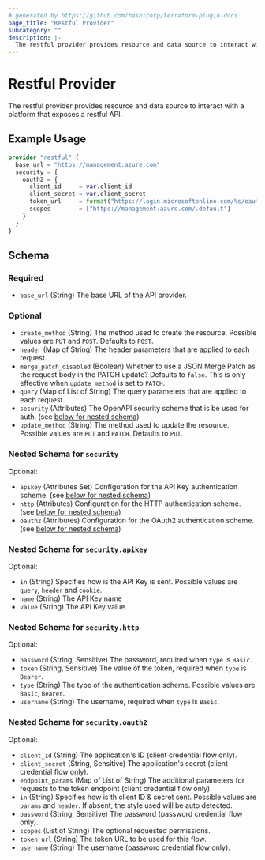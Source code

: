 ```yaml
---
# generated by https://github.com/hashicorp/terraform-plugin-docs
page_title: "Restful Provider"
subcategory: ""
description: |-
  The restful provider provides resource and data source to interact with a platform that exposes a restful API.
---
```


# Restful Provider

The restful provider provides resource and data source to interact with a platform that exposes a restful API.

## Example Usage

```terraform
provider "restful" {
  base_url = "https://management.azure.com"
  security = {
    oauth2 = {
      client_id     = var.client_id
      client_secret = var.client_secret
      token_url     = format("https://login.microsoftonline.com/%s/oauth2/v2.0/token", var.tenant_id)
      scopes        = ["https://management.azure.com/.default"]
    }
  }
}
```

<!-- schema generated by tfplugindocs -->
## Schema

### Required

- `base_url` (String) The base URL of the API provider.

### Optional

- `create_method` (String) The method used to create the resource. Possible values are `PUT` and `POST`. Defaults to `POST`.
- `header` (Map of String) The header parameters that are applied to each request.
- `merge_patch_disabled` (Boolean) Whether to use a JSON Merge Patch as the request body in the PATCH update? Defaults to `false`. This is only effective when `update_method` is set to `PATCH`.
- `query` (Map of List of String) The query parameters that are applied to each request.
- `security` (Attributes) The OpenAPI security scheme that is be used for auth. (see [below for nested schema](#nestedatt--security))
- `update_method` (String) The method used to update the resource. Possible values are `PUT` and `PATCH`. Defaults to `PUT`.

<a id="nestedatt--security"></a>
### Nested Schema for `security`

Optional:

- `apikey` (Attributes Set) Configuration for the API Key authentication scheme. (see [below for nested schema](#nestedatt--security--apikey))
- `http` (Attributes) Configuration for the HTTP authentication scheme. (see [below for nested schema](#nestedatt--security--http))
- `oauth2` (Attributes) Configuration for the OAuth2 authentication scheme. (see [below for nested schema](#nestedatt--security--oauth2))

<a id="nestedatt--security--apikey"></a>
### Nested Schema for `security.apikey`

Optional:

- `in` (String) Specifies how is the API Key is sent. Possible values are `query`, `header` and `cookie`.
- `name` (String) The API Key name
- `value` (String) The API Key value


<a id="nestedatt--security--http"></a>
### Nested Schema for `security.http`

Optional:

- `password` (String, Sensitive) The password, required when `type` is `Basic`.
- `token` (String, Sensitive) The value of the token, required when `type` is `Bearer`.
- `type` (String) The type of the authentication scheme. Possible values are `Basic`, `Bearer`.
- `username` (String) The username, required when `type` is `Basic`.


<a id="nestedatt--security--oauth2"></a>
### Nested Schema for `security.oauth2`

Optional:

- `client_id` (String) The application's ID (client credential flow only).
- `client_secret` (String, Sensitive) The application's secret (client credential flow only).
- `endpoint_params` (Map of List of String) The additional parameters for requests to the token endpoint (client credential flow only).
- `in` (String) Specifies how is th client ID & secret sent. Possible values are `params` and `header`. If absent, the style used will be auto detected.
- `password` (String, Sensitive) The password (password credential flow only).
- `scopes` (List of String) The optional requested permissions.
- `token_url` (String) The token URL to be used for this flow.
- `username` (String) The username (password credential flow only).
